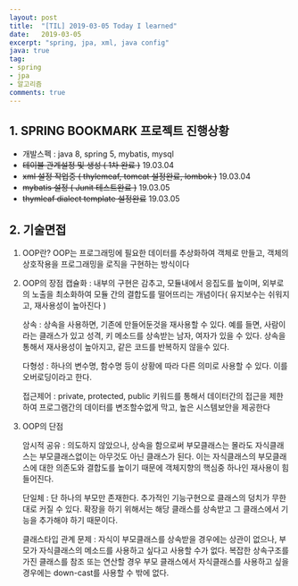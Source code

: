 ```yaml
---
layout: post
title:  "[TIL] 2019-03-05 Today I learned"
date:   2019-03-05
excerpt: "spring, jpa, xml, java config"
java: true
tag:
- spring
- jpa
- 알고리즘
comments: true
---
```


## 1. SPRING BOOKMARK 프로젝트 진행상황

* 개발스펙 : java 8, spring 5, mybatis, mysql
* ~~테이블 관계설정 및 생성 ( 1차 완료 )~~ 19.03.04
* ~~xml 설정 작업중 ( thylemeaf, tomcat 설정완료, lombok )~~ 19.03.04
* ~~mybatis 설정 ( Junit 테스트완료 )~~ 19.03.05
* ~~thymleaf dialect template 설정완료~~ 19.03.05

## 2. 기술면접

1) OOP란? 
   OOP는 프로그래밍에 필요한 데이터를 추상화하여 객체로 만들고, 객체의 상호작용을   프로그래밍을 로직을 구현하는 방식이다

2) OOP의 장점
   캡슐화 : 내부의 구현은 감추고, 모듈내에서 응집도를 높이며, 외부로의 노출을 최소화하여 모듈 간의 결합도를  떨어뜨리는 개념이다( 유지보수는 쉬워지고, 재사용성이 높아진다 )

   상속 : 상속을 사용하면, 기존에 만들어둔것을 재사용할 수 있다. 예를 들면, 사람이라는 클래스가 있고 성격, 키 메소드를 상속받는 남자, 여자가 있을 수 있다. 상속을 통해서 재사용성이 높아지고, 같은 코드를 반복하지 않을수 있다.

   다형성 : 하나의 변수명, 함수명 등이 상황에 따라 다른 의미로 사용할 수 있다. 이를 오버로딩이라고 한다.

   접근제어 : private, protected, public 키워드를 통해서 데이터간의 접근을 제한하여 프로그램간의 데이터를 변조할수없게 막고, 높은 시스템보안을 제공한다  

3) OOP의 단점

   암시적 공유 : 의도하지 않았으나, 상속을 함으로써 부모클래스는 몰라도 자식클래스는 부모클래스없이는
   아무것도 아닌 클래스가 된다. 이는 자식클래스의 부모클래스에 대한 의존도와 결합도를 높이기 때문에 객체지향의 핵심중 하나인 재사용이 힘들어진다. 

   단일체 : 단 하나의 부모만 존재한다. 추가적인 기능구현으로 클래스의 덩치가 무한대로 커질 수 있다.
   확장을 하기 위해서는 해당 클래스를 상속받고 그 클래스에서 기능을 추가해야 하기 때문이다.

   클래스타입 관계 문제 : 자식이 부모클래스를 상속받을 경우에는 상관이 없으나, 부모가 자식클래스의 메소드를 사용하고 싶다고 사용할 수가 없다. 복잡한 상속구조를 가진 클래스를 참조 또는 연산할 경우 부모 클래스에서 자식클래스를 사용하고 싶을 경우에는 down-cast를 사용할 수 밖에 없다.